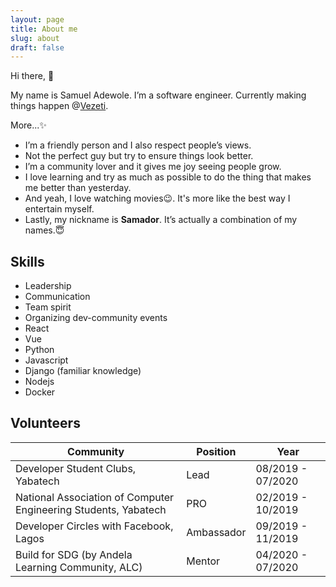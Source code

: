 ```yaml
---
layout: page
title: About me
slug: about
draft: false
---
```


Hi there, 👋

My name is Samuel Adewole. I’m a software engineer. Currently making things happen @[Vezeti](https://vezeti.net).

More...✨

- I’m a friendly person and I also respect people’s views.
- Not the perfect guy but try to ensure things look better.
- I’m a community lover and it gives me joy seeing people grow.
- I love learning and try as much as possible to do the thing that makes me better than yesterday.
- And yeah, I love watching movies😉. It's more like the best way I entertain myself.
- Lastly, my nickname is **Samador**. It’s actually a combination of my names.😇

## Skills

- Leadership
- Communication
- Team spirit
- Organizing dev-community events
- React
- Vue
- Python
- Javascript
- Django (familiar knowledge)
- Nodejs
- Docker

## Volunteers

| Community                                                       | Position   | Year              |
| --------------------------------------------------------------- | ---------- | ----------------- |
| Developer Student Clubs, Yabatech                               | Lead       | 08/2019 - 07/2020 |
| National Association of Computer Engineering Students, Yabatech | PRO        | 02/2019 - 10/2019 |
| Developer Circles with Facebook, Lagos                          | Ambassador | 09/2019 - 11/2019 |
| Build for SDG (by Andela Learning Community, ALC)               | Mentor     | 04/2020 - 07/2020 |
